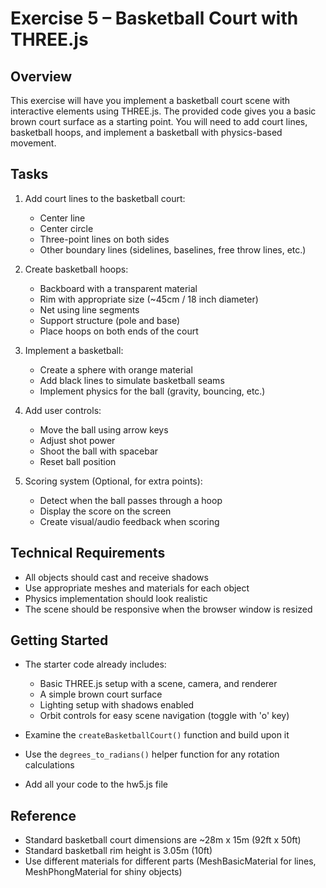 # Exercise 5 – Basketball Court with THREE.js

## Overview
This exercise will have you implement a basketball court scene with interactive elements using THREE.js. The provided code gives you a basic brown court surface as a starting point. You will need to add court lines, basketball hoops, and implement a basketball with physics-based movement.

## Tasks
1. Add court lines to the basketball court:
   - Center line
   - Center circle
   - Three-point lines on both sides
   - Other boundary lines (sidelines, baselines, free throw lines, etc.)

2. Create basketball hoops:
   - Backboard with a transparent material
   - Rim with appropriate size (~45cm / 18 inch diameter)
   - Net using line segments
   - Support structure (pole and base)
   - Place hoops on both ends of the court

3. Implement a basketball:
   - Create a sphere with orange material
   - Add black lines to simulate basketball seams
   - Implement physics for the ball (gravity, bouncing, etc.)

4. Add user controls:
   - Move the ball using arrow keys
   - Adjust shot power
   - Shoot the ball with spacebar
   - Reset ball position
   
5. Scoring system (Optional, for extra points):
   - Detect when the ball passes through a hoop
   - Display the score on the screen
   - Create visual/audio feedback when scoring

## Technical Requirements
- All objects should cast and receive shadows
- Use appropriate meshes and materials for each object
- Physics implementation should look realistic
- The scene should be responsive when the browser window is resized

## Getting Started
- The starter code already includes:
  - Basic THREE.js setup with a scene, camera, and renderer
  - A simple brown court surface
  - Lighting setup with shadows enabled
  - Orbit controls for easy scene navigation (toggle with 'o' key)
  
- Examine the `createBasketballCourt()` function and build upon it
- Use the `degrees_to_radians()` helper function for any rotation calculations
- Add all your code to the hw5.js file

## Reference
- Standard basketball court dimensions are ~28m x 15m (92ft x 50ft)
- Standard basketball rim height is 3.05m (10ft)
- Use different materials for different parts (MeshBasicMaterial for lines, MeshPhongMaterial for shiny objects)